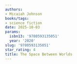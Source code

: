 ```yaml
---
authors:
- Micaiah Johnson
books/tags:
- science fiction
date: 2025-10-03
params:
  isbn13: '9780593135051'
  year: '2020'
slug: '9780593135051'
star_rating: 4
title: The Space Between Worlds
---
```


<!--more-->